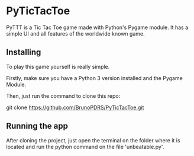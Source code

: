 # PyTicTacToe

PyTTT is a Tic Tac Toe game made with Python's Pygame module. It has a simple UI and all features of the worldwide known game.

## Installing
To play this game yourself is really simple. 

Firstly, make sure you have a Python 3 version installed and the Pygame Module.

Then, just run the command to clone this repo:

git clone https://github.com/BrunoPDRS/PyTicTacToe.git

## Running the app
After cloning the project, just open the terminal on the folder where it is located and run the python command on the file 'unbeatable.py'.
